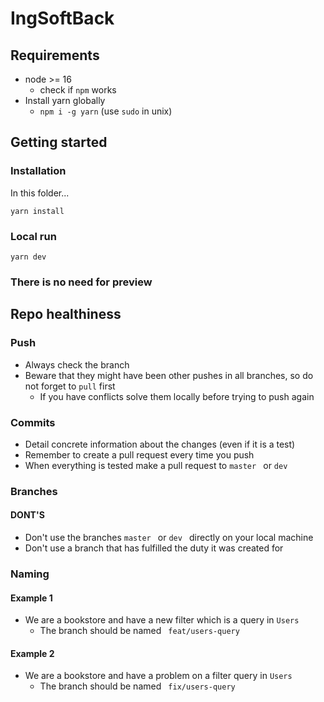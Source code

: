 # IngSoftBack

## Requirements
- node >= 16
	- check if ``npm`` works
- Install yarn globally
	- ``npm i -g yarn`` (use ``sudo`` in unix)
## Getting started

### Installation
In this folder...
````
yarn install
````

### Local run
```
yarn dev
```
### There is no need for preview


## Repo healthiness 
### Push
- Always check the branch
- Beware that they might have been other pushes in all branches, so do not forget to ``pull`` first
	- If you have conflicts solve them locally before trying to push again 

### Commits
- Detail concrete information about the changes (even if it is a test)
- Remember to create a pull request every time you push
- When everything is tested make a pull request to ``master `` or ``dev ``


### Branches

#### DONT'S
- Don't use the branches ``master `` or ``dev `` directly on your local machine
- Don't use a branch that has fulfilled the duty it was created for

### Naming
#### Example 1
- We are a bookstore and have a new filter which is a query in  ``Users``
	- The branch should be named `` feat/users-query``

#### Example 2
- We are a bookstore and have a problem on a filter query in  ``Users``
	- The branch should be named `` fix/users-query``
